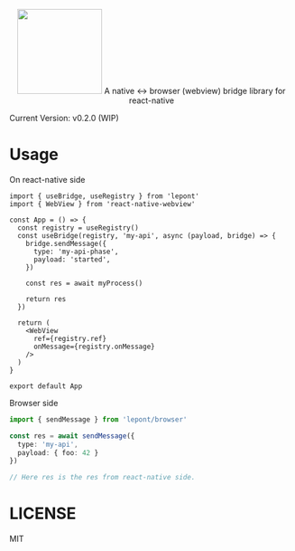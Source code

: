 <p align="center">
  <img src="https://raw.githubusercontent.com/kt3k/lepont/master/design/lepont.png" width="150" />
  A native <-> browser (webview) bridge library for react-native
</p>

Current Version: v0.2.0 (WIP)

# Usage

On react-native side

```tsx
import { useBridge, useRegistry } from 'lepont'
import { WebView } from 'react-native-webview'

const App = () => {
  const registry = useRegistry()
  const useBridge(registry, 'my-api', async (payload, bridge) => {
    bridge.sendMessage({
      type: 'my-api-phase',
      payload: 'started',
    })

    const res = await myProcess()

    return res
  })

  return (
    <WebView
      ref={registry.ref}
      onMessage={registry.onMessage}
    />
  )
}

export default App
```

Browser side
```ts
import { sendMessage } from 'lepont/browser'

const res = await sendMessage({
  type: 'my-api',
  payload: { foo: 42 }
})

// Here res is the res from react-native side.
```

# LICENSE

MIT
